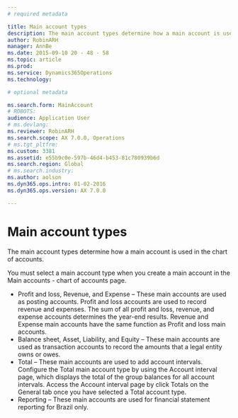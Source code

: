 ```yaml
---
# required metadata

title: Main account types
description: The main account types determine how a main account is used in the chart of accounts.
author: RobinARH
manager: AnnBe
ms.date: 2015-09-10 20 - 48 - 58
ms.topic: article
ms.prod: 
ms.service: Dynamics365Operations
ms.technology: 

# optional metadata

ms.search.form: MainAccount
# ROBOTS: 
audience: Application User
# ms.devlang: 
ms.reviewer: RobinARH
ms.search.scope: AX 7.0.0, Operations
# ms.tgt_pltfrm: 
ms.custom: 3381
ms.assetid: e55b9c0e-597b-46d4-b453-81c780939b6d
ms.search.region: Global
# ms.search.industry: 
ms.author: aolson
ms.dyn365.ops.intro: 01-02-2016
ms.dyn365.ops.version: AX 7.0.0

---
```


# Main account types

The main account types determine how a main account is used in the chart of accounts.

You must select a main account type when you create a main account in the Main accounts - chart of accounts page.
-   Profit and loss, Revenue, and Expense – These main accounts are used as posting accounts. Profit and loss accounts are used to record revenue and expenses. The sum of all profit and loss, revenue, and expense accounts determines the year-end results. Revenue and Expense main accounts have the same function as Profit and loss main accounts.
-   Balance sheet, Asset, Liability, and Equity – These main accounts are used as transaction accounts to record the amounts that a legal entity owns or owes.
-   Total – These main accounts are used to add account intervals. Configure the Total main account type by using the Account interval page, which displays the total of the group balances for all account intervals. Access the Account interval page by click Totals on the General tab once you have selected a Total account type.
-   Reporting – These main accounts are used for financial statement reporting for Brazil only.




